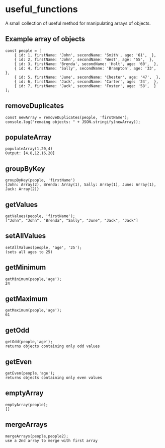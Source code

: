 # useful_functions

A small collection of useful method for manipulating arrays of objects.

## Example array of objects
```
const people = [
    { id: 1, firstName: 'John', secondName: 'Smith', age: '61',  },
    { id: 2, firstName: 'John', secondName: 'West', age: '55',  },
    { id: 3, firstName: 'Brenda', secondName: 'Holt', age: '60',  },
    { id: 4, firstName: 'Sally', secondName: 'Brampton', age: '33',  },
    { id: 5, firstName: 'June', secondName: 'Chester', age: '47',  },
    { id: 6, firstName: 'Jack', secondName: 'Carter', age: '24',  },
    { id: 7, firstName: 'Jack', secondName: 'Foster', age: '58',  }
];
```

## removeDuplicates
```
const newArray = removeDuplicates(people, 'firstName');
console.log("remaing objects: " + JSON.stringify(newArray));
```

## populateArray
```
populateArray(1,20,4)
Output: [4,8,12,16,20]
```

## groupByKey
```
groupByKey(people, 'firstName')
{John: Array(2), Brenda: Array(1), Sally: Array(1), June: Array(1), Jack: Array(2)}
```

## getValues
```
getValues(people, 'firstName');
["John", "John", "Brenda", "Sally", "June", "Jack", "Jack"]
```

## setAllValues
```
setAllValues(people, 'age', '25');
(sets all ages to 25)
```

## getMinimum
```
getMinimum(people,'age');
24
```

## getMaximum
```
getMaximum(people,'age');
61
```

## getOdd
```
getOdd(people,'age');
returns objects containing only odd values
```

## getEven
```
getEven(people,'age');
returns objects containing only even values
```

## emptyArray
```
emptyArray(people);
[]
```

## mergeArrays
```
mergeArrays(people,people2); 
use a 2nd array to merge with first array
```












